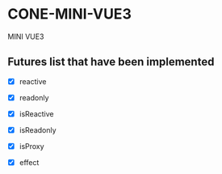 # CONE-MINI-VUE3
MINI VUE3


## Futures list that have been implemented

- [x] reactive  
- [x] readonly
- [x] isReactive
- [x] isReadonly
- [x] isProxy
- [x] effect 


